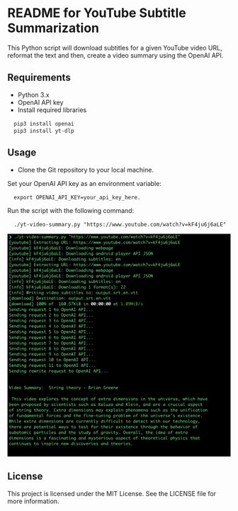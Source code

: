 # README for YouTube Subtitle Summarization
This Python script will download subtitles for a given YouTube video URL, reformat the text and then, create a video summary using the OpenAI API. 

## Requirements
- Python 3.x
- OpenAI API key
- Install required libraries

```console
  pip3 install openai
  pip3 install yt-dlp
```

## Usage
- Clone the Git repository to your local machine.

Set your OpenAI API key as an environment variable: 
```console
  export OPENAI_API_KEY=your_api_key_here.
```

Run the script with the following command:
```console
  ./yt-video-summary.py "https://www.youtube.com/watch?v=kF4ju6j6aLE"
```

![Example](./screenshot.png "Sample Usage")

## License

This project is licensed under the MIT License. See the LICENSE file for more information.

